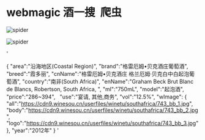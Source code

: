 # webmagic 酒一搜  爬虫


![spider](http://ww4.sinaimg.cn/large/0060lm7Tly1fkufqhmp9tj30i70g4mzh.jpg)



![spider](http://ww4.sinaimg.cn/large/0060lm7Tly1fkuftpfn62j30e807e3yk.jpg)



'

{
   "area":"沿海地区(Coastal Region)",
   "brand":"格雷厄姆•贝克酒庄葡萄酒",
   "breed":"霞多丽",
   "cnName":"格雷厄姆•贝克酒庄 格兰厄姆·贝克白中白起泡葡萄酒",
   "country":"南非(South Africa)",
   "enName":"Graham Beck Brut Blanc de Blancs,
    Robertson,
    South Africa,
   ",
   "ml":"750mL",
   "model":"起泡酒",
   "price":"286~394",
   "use":"宴请, 其他,商务",
   "vol":"12.5%",
   "wImage":
   {
      "all":"https://cdn9.winesou.cn/userfiles/winetu/southafrica/743_bb_1.jpg",
      "body":"https://cdn9.winesou.cn/userfiles/winetu/southafrica/743_bb_2.jpg",
      "logo":"https://cdn9.winesou.cn/userfiles/winetu/southafrica/743_bb_3.jpg"
   },
   "year":"2012年"
}
'
